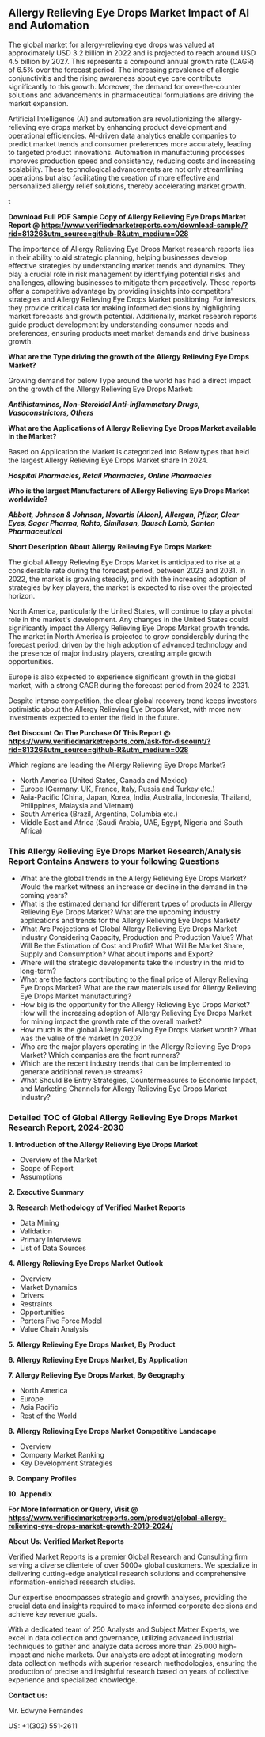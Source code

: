 <h2>Allergy Relieving Eye Drops Market Impact of AI and Automation</h2><p>The global market for allergy-relieving eye drops was valued at approximately USD 3.2 billion in 2022 and is projected to reach around USD 4.5 billion by 2027. This represents a compound annual growth rate (CAGR) of 6.5% over the forecast period. The increasing prevalence of allergic conjunctivitis and the rising awareness about eye care contribute significantly to this growth. Moreover, the demand for over-the-counter solutions and advancements in pharmaceutical formulations are driving the market expansion.</p><p>Artificial Intelligence (AI) and automation are revolutionizing the allergy-relieving eye drops market by enhancing product development and operational efficiencies. AI-driven data analytics enable companies to predict market trends and consumer preferences more accurately, leading to targeted product innovations. Automation in manufacturing processes improves production speed and consistency, reducing costs and increasing scalability. These technological advancements are not only streamlining operations but also facilitating the creation of more effective and personalized allergy relief solutions, thereby accelerating market growth.</p>t</p><p id="" class=""><strong>Download Full PDF Sample Copy of Allergy Relieving Eye Drops Market Report @ <a href="https://www.verifiedmarketreports.com/download-sample/?rid=81326&utm_source=github-R&utm_medium=028" target="_blank">https://www.verifiedmarketreports.com/download-sample/?rid=81326&utm_source=github-R&utm_medium=028</a></strong></p><p>The importance of&nbsp;Allergy Relieving Eye Drops Market research reports lies in their ability to aid strategic planning, helping businesses develop effective strategies by understanding market trends and dynamics. They play a crucial role in risk management by identifying potential risks and challenges, allowing businesses to mitigate them proactively. These reports offer a competitive advantage by providing insights into competitors' strategies and Allergy Relieving Eye Drops Market positioning. For investors, they provide critical data for making informed decisions by highlighting market forecasts and growth potential. Additionally, market research reports guide product development by understanding consumer needs and preferences, ensuring products meet market demands and drive business growth.</p><p><strong>What are the&nbsp;Type driving the growth of the Allergy Relieving Eye Drops Market?</strong></p><p id="" class="">Growing demand for below Type around the world has had a direct impact on the growth of the Allergy Relieving Eye Drops Market:</p><em><strong>Antihistamines, Non-Steroidal Anti-Inflammatory Drugs, Vasoconstrictors, Others</strong></em></p><strong>What are the&nbsp;Applications&nbsp;of Allergy Relieving Eye Drops Market available in the Market?</strong></p><p id="" class="">Based on Application the Market is categorized into Below types that held the largest Allergy Relieving Eye Drops Market share In 2024.</p><em><strong>Hospital Pharmacies, Retail Pharmacies, Online Pharmacies</strong></em></p><strong>Who is the largest Manufacturers of Allergy Relieving Eye Drops Market worldwide?</strong></p><p><em><strong>Abbott, Johnson & Johnson, Novartis (Alcon), Allergan, Pfizer, Clear Eyes, Sager Pharma, Rohto, Similasan, Bausch Lomb, Santen Pharmaceutical</strong></em></p><p id="" class=""><strong>Short Description About Allergy Relieving Eye Drops Market:</strong></p><p>The global Allergy Relieving Eye Drops Market is anticipated to rise at a considerable rate during the forecast period, between 2023 and 2031. In 2022, the market is growing steadily, and with the increasing adoption of strategies by key players, the market is expected to rise over the projected horizon.</p><p>North America, particularly the United States, will continue to play a pivotal role in the market's development. Any changes in the United States could significantly impact the Allergy Relieving Eye Drops Market growth trends. The market in North America is projected to grow considerably during the forecast period, driven by the high adoption of advanced technology and the presence of major industry players, creating ample growth opportunities.</p><p>Europe is also expected to experience significant growth in the global market, with a strong CAGR during the forecast period from 2024 to 2031.</p><p>Despite intense competition, the clear global recovery trend keeps investors optimistic about the Allergy Relieving Eye Drops Market, with more new investments expected to enter the field in the future.</p><p id="" class=""><strong>Get Discount On The Purchase Of This Report @ <a href="https://www.verifiedmarketreports.com/ask-for-discount/?rid=81326&utm_source=github-R&utm_medium=028" target="_blank">https://www.verifiedmarketreports.com/ask-for-discount/?rid=81326&utm_source=github-R&utm_medium=028</a></strong></p>Which regions are leading the Allergy Relieving Eye Drops Market?</p><ul><li>North America (United States, Canada and Mexico)</li><li>Europe (Germany, UK, France, Italy, Russia and Turkey etc.)</li><li>Asia-Pacific (China, Japan, Korea, India, Australia, Indonesia, Thailand, Philippines, Malaysia and Vietnam)</li><li>South America (Brazil, Argentina, Columbia etc.)</li><li>Middle East and Africa (Saudi Arabia, UAE, Egypt, Nigeria and South Africa)</li></ul><h3 id="" class="">This Allergy Relieving Eye Drops Market Research/Analysis Report Contains Answers to your following Questions</h3><ul><li>What are the global trends in the Allergy Relieving Eye Drops Market? Would the market witness an increase or decline in the demand in the coming years?</li><li>What is the estimated demand for different types of products in Allergy Relieving Eye Drops Market? What are the upcoming industry applications and trends for the Allergy Relieving Eye Drops Market?</li><li>What Are Projections of Global Allergy Relieving Eye Drops Market Industry Considering Capacity, Production and Production Value? What Will Be the Estimation of Cost and Profit? What Will Be Market Share, Supply and Consumption? What about imports and Export?</li><li>Where will the strategic developments take the industry in the mid to long-term?</li><li>What are the factors contributing to the final price of Allergy Relieving Eye Drops Market? What are the raw materials used for Allergy Relieving Eye Drops Market manufacturing?</li><li>How big is the opportunity for the Allergy Relieving Eye Drops Market? How will the increasing adoption of Allergy Relieving Eye Drops Market for mining impact the growth rate of the overall market?</li><li>How much is the global Allergy Relieving Eye Drops Market worth? What was the value of the market In 2020?</li><li>Who are the major players operating in the Allergy Relieving Eye Drops Market? Which companies are the front runners?</li><li>Which are the recent industry trends that can be implemented to generate additional revenue streams?</li><li>What Should Be Entry Strategies, Countermeasures to Economic Impact, and Marketing Channels for Allergy Relieving Eye Drops Market Industry?</li></ul><h3 id="" class="">Detailed TOC of Global Allergy Relieving Eye Drops Market Research Report, 2024-2030</h3><p id="" class=""><strong>1. Introduction of the Allergy Relieving Eye Drops Market</strong></p><ul><li>Overview of the Market</li><li>Scope of Report</li><li>Assumptions</li></ul><p id="" class=""><strong>2. Executive Summary</strong></p><p id="" class=""><strong>3. Research Methodology of Verified Market Reports</strong></p><ul><li>Data Mining</li><li>Validation</li><li>Primary Interviews</li><li>List of Data Sources</li></ul><p id="" class=""><strong>4. Allergy Relieving Eye Drops Market Outlook</strong></p><ul><li>Overview</li><li>Market Dynamics</li><li>Drivers</li><li>Restraints</li><li>Opportunities</li><li>Porters Five Force Model</li><li>Value Chain Analysis</li></ul><p id="" class=""><strong>5. Allergy Relieving Eye Drops Market, By Product</strong></p><p id="" class=""><strong>6. Allergy Relieving Eye Drops Market, By Application</strong></p><p id="" class=""><strong>7. Allergy Relieving Eye Drops Market, By Geography</strong></p><ul><li>North America</li><li>Europe</li><li>Asia Pacific</li><li>Rest of the World</li></ul><p id="" class=""><strong>8. Allergy Relieving Eye Drops Market Competitive Landscape</strong></p><ul><li>Overview</li><li>Company Market Ranking</li><li>Key Development Strategies</li></ul><p id="" class=""><strong>9. Company Profiles</strong></p><p id="" class=""><strong>10. Appendix</strong></p><p id="" class=""><strong>For More Information or Query, Visit @ <a href="https://www.verifiedmarketreports.com/product/global-allergy-relieving-eye-drops-market-growth-2019-2024/" target="_blank">https://www.verifiedmarketreports.com/product/global-allergy-relieving-eye-drops-market-growth-2019-2024/</a></strong></p><p id="" class=""><strong>About Us: Verified Market Reports</strong></p><p id="" class="">Verified Market Reports is a premier Global Research and Consulting firm serving a diverse clientele of over 5000+ global customers. We specialize in delivering cutting-edge analytical research solutions and comprehensive information-enriched research studies.</p><p id="" class="">Our expertise encompasses strategic and growth analyses, providing the crucial data and insights required to make informed corporate decisions and achieve key revenue goals.</p><p id="" class="">With a dedicated team of 250 Analysts and Subject Matter Experts, we excel in data collection and governance, utilizing advanced industrial techniques to gather and analyze data across more than 25,000 high-impact and niche markets. Our analysts are adept at integrating modern data collection methods with superior research methodologies, ensuring the production of precise and insightful research based on years of collective experience and specialized knowledge.</p><p id="" class=""><strong>Contact us:</strong></p><p id="" class="">Mr. Edwyne Fernandes</p><p id="" class="">US: +1(302) 551-2611</p>